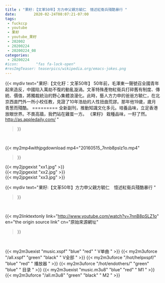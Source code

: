 ```yaml
---
title : "果籽:【文革50年】方力申父親方毓仁　憶述紅衞兵殘酷暴行 "
date:        2020-02-24T08:07:21-07:00
tags:
 - fuckccp
 - youtube
 - 果籽
 - youtube_果籽
 - 202002
 - 20200224
 - 20200224_08
categories:
 - 20200224
#icon:        "fas fa-lock-open"
#resImgTeaser: teaserpics/wikipedia.org/emacs-jokes.png
---
```


{{< mydiv text="果籽:【文化籽：文革50年】 50年前，毛澤東一聲號召全國青年起來造反，中國陷入萬劫不復的動亂漩渦。文革特殊產物紅衞兵打碎舊有制度、傳統、價值，將獨裁統治的野心集體浪漫化。此時，藝人方力申的爸爸方毓仁，在北京西直門外一所小校任教，見證了10年浩劫的人性扭曲荒謬。那年他19歲，歲月青葱而殘酷。  ========= 全新副刊，推動知識文化多元。培養品味，立足香港放眼世界。不畏高牆，我們站在雞蛋一方。 《果籽》 栽種品味，一籽了然。 http://as.appledaily.com/ "
>}}
<br>


{{< my2mp4withjpgdownload mp4="20160515_7nnb8pslz1o.mp4"
>}}

{{< my2jpgexist "xx1.jpg" >}}<br>
{{< my2jpgexist "xx2.jpg" >}}<br>
{{< my2jpgexist "xx3.jpg" >}}<br>



{{< mydiv text="果籽:【文革50年】方力申父親方毓仁　憶述紅衞兵殘酷暴行 "
>}}
<br>

{{< my2linktextonly link="http://www.youtube.com/watch?v=7nnB8pSLZ1o"
en="the origin source link" cn="原始來源網址"
>}}


<br>

{{< my2m3uexist "music.xspf"        "blue"   "red"    " V单曲 " >}} {{< my2m3uforce "/all.xspf"         "green"  "black"  " V全部 " >}} {{< my2m3uforce "/hot/helpxspf/"    "blue"   "red"    " 播放器 " >}} {{< my2m3uforce "/hot/endothers/"   "green"  "blue"   " 目录 " >}} {{< my2m3uexist "music.m3u8"        "blue"   "red"    " M1 " >}} {{< my2m3uforce "/all.m3u8"         "green"  "black"  " M2 " >}} 

